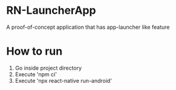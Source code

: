 # RN-LauncherApp
A proof-of-concept application that has app-launcher like feature

# How to run
1. Go inside project directory
2. Execute 'npm ci'
3. Execute 'npx react-native run-android'
